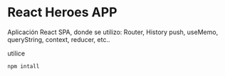 # React Heroes APP

Aplicación React SPA, donde se utilizo: Router, History push, useMemo, queryString, context, reducer, etc..

utilice
```
npm intall
```